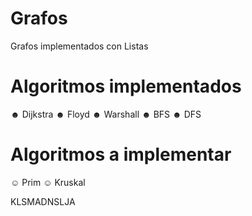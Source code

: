 # Grafos

Grafos implementados con Listas

# Algoritmos implementados

☻ Dijkstra
☻ Floyd
☻ Warshall
☻ BFS
☻ DFS

# Algoritmos a implementar

☺ Prim
☺ Kruskal

KLSMADNSLJA
